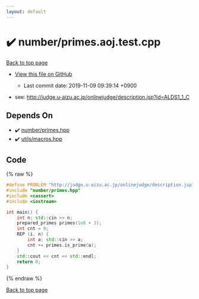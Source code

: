 ```yaml
---
layout: default
---
```


<!-- mathjax config similar to math.stackexchange -->
<script type="text/javascript" async
  src="https://cdnjs.cloudflare.com/ajax/libs/mathjax/2.7.5/MathJax.js?config=TeX-MML-AM_CHTML">
</script>
<script type="text/x-mathjax-config">
  MathJax.Hub.Config({
    TeX: { equationNumbers: { autoNumber: "AMS" }},
    tex2jax: {
      inlineMath: [ ['$','$'] ],
      processEscapes: true
    },
    "HTML-CSS": { matchFontHeight: false },
    displayAlign: "left",
    displayIndent: "2em"
  });
</script>

<script type="text/javascript" src="https://cdnjs.cloudflare.com/ajax/libs/jquery/3.4.1/jquery.min.js"></script>
<script src="https://cdn.jsdelivr.net/npm/jquery-balloon-js@1.1.2/jquery.balloon.min.js" integrity="sha256-ZEYs9VrgAeNuPvs15E39OsyOJaIkXEEt10fzxJ20+2I=" crossorigin="anonymous"></script>
<script type="text/javascript" src="../../assets/js/copy-button.js"></script>
<link rel="stylesheet" href="../../assets/css/copy-button.css" />


# :heavy_check_mark: number/primes.aoj.test.cpp
<a href="../../index.html">Back to top page</a>

* <a href="{{ site.github.repository_url }}/blob/master/number/primes.aoj.test.cpp">View this file on GitHub</a>
    - Last commit date: 2019-11-09 09:39:14 +0900


* see: <a href="http://judge.u-aizu.ac.jp/onlinejudge/description.jsp?id=ALDS1_1_C">http://judge.u-aizu.ac.jp/onlinejudge/description.jsp?id=ALDS1_1_C</a>


## Depends On
* :heavy_check_mark: <a href="../../library/number/primes.hpp.html">number/primes.hpp</a>
* :heavy_check_mark: <a href="../../library/utils/macros.hpp.html">utils/macros.hpp</a>


## Code
{% raw %}
```cpp
#define PROBLEM "http://judge.u-aizu.ac.jp/onlinejudge/description.jsp?id=ALDS1_1_C"
#include "number/primes.hpp"
#include <cassert>
#include <iostream>

int main() {
    int n; std::cin >> n;
    prepared_primes primes(1e6 + 3);
    int cnt = 0;
    REP (i, n) {
        int a; std::cin >> a;
        cnt += primes.is_prime(a);
    }
    std::cout << cnt << std::endl;
    return 0;
}

```
{% endraw %}

<a href="../../index.html">Back to top page</a>


